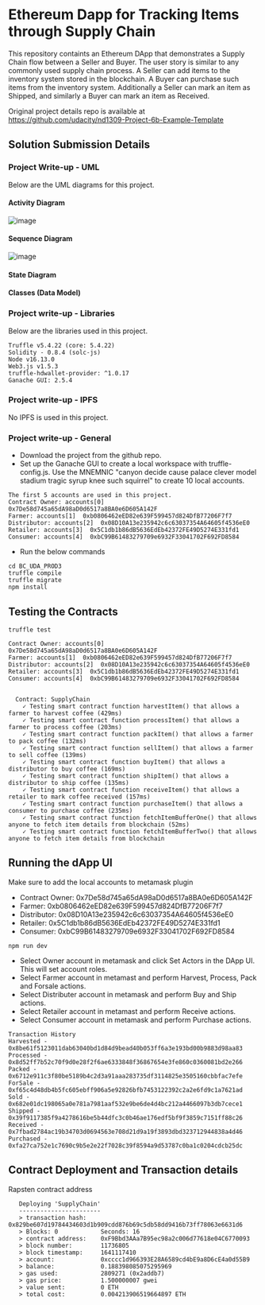 # Ethereum Dapp for Tracking Items through Supply Chain
This repository containts an Ethereum DApp that demonstrates a Supply Chain flow between a Seller and Buyer. The user story is similar to any commonly used supply chain process. A Seller can add items to the inventory system stored in the blockchain. A Buyer can purchase such items from the inventory system. Additionally a Seller can mark an item as Shipped, and similarly a Buyer can mark an item as Received.

Original project details repo is available at https://github.com/udacity/nd1309-Project-6b-Example-Template

## Solution Submission Details

### Project Write-up - UML
Below are the UML diagrams for this project.

#### Activity Diagram
![image](https://user-images.githubusercontent.com/65207094/147897073-a66ff03e-4db2-48a7-afe8-b14aff0ad6ea.png)

#### Sequence Diagram
![image](https://user-images.githubusercontent.com/65207094/147897191-61ab0cbd-6a48-455b-8971-5742eaab9850.png)

#### State Diagram


#### Classes (Data Model)


### Project write-up - Libraries
Below are the libraries used in this project.
```
Truffle v5.4.22 (core: 5.4.22)
Solidity - 0.8.4 (solc-js)
Node v16.13.0
Web3.js v1.5.3
truffle-hdwallet-provider: ^1.0.17
Ganache GUI: 2.5.4 
```

### Project write-up - IPFS
No IPFS is used in this project.

### Project write-up - General
- Download the project from the github repo.
- Set up the Ganache GUI to create a local workspace with truffle-config.js. Use the MNEMNIC "canyon decide cause palace clever model stadium tragic syrup knee such squirrel" to create 10 local accounts.
```
The first 5 accounts are used in this project.
Contract Owner: accounts[0]  0x7De58d745a65dA98aD0d6517a8BA0e6D605A142F
Farmer: accounts[1]  0xb0806462eED82e639F599457d824DfB77206F7f7
Distributor: accounts[2]  0x08D10A13e235942c6c63037354A64605f4536eE0
Retailer: accounts[3]  0x5C1db1b86dB5636EdEb42372FE49D5274E331fd1
Consumer: accounts[4]  0xbC99B61483279709e6932F33041702F692FD8584
```
- Run the below commands
```
cd BC_UDA_PROD3
truffle compile
truffle migrate
npm install
```

## Testing the Contracts

```
truffle test
```

```
Contract Owner: accounts[0]  0x7De58d745a65dA98aD0d6517a8BA0e6D605A142F
Farmer: accounts[1]  0xb0806462eED82e639F599457d824DfB77206F7f7
Distributor: accounts[2]  0x08D10A13e235942c6c63037354A64605f4536eE0
Retailer: accounts[3]  0x5C1db1b86dB5636EdEb42372FE49D5274E331fd1
Consumer: accounts[4]  0xbC99B61483279709e6932F33041702F692FD8584


  Contract: SupplyChain
    ✓ Testing smart contract function harvestItem() that allows a farmer to harvest coffee (429ms)
    ✓ Testing smart contract function processItem() that allows a farmer to process coffee (203ms)
    ✓ Testing smart contract function packItem() that allows a farmer to pack coffee (132ms)
    ✓ Testing smart contract function sellItem() that allows a farmer to sell coffee (139ms)
    ✓ Testing smart contract function buyItem() that allows a distributor to buy coffee (169ms)
    ✓ Testing smart contract function shipItem() that allows a distributor to ship coffee (135ms)
    ✓ Testing smart contract function receiveItem() that allows a retailer to mark coffee received (157ms)
    ✓ Testing smart contract function purchaseItem() that allows a consumer to purchase coffee (235ms)
    ✓ Testing smart contract function fetchItemBufferOne() that allows anyone to fetch item details from blockchain (52ms)
    ✓ Testing smart contract function fetchItemBufferTwo() that allows anyone to fetch item details from blockchain
```

## Running the dApp UI
Make sure to add the local accounts to metamask plugin
- Contract Owner: 0x7De58d745a65dA98aD0d6517a8BA0e6D605A142F
- Farmer: 0xb0806462eED82e639F599457d824DfB77206F7f7
- Distributor: 0x08D10A13e235942c6c63037354A64605f4536eE0
- Retailer: 0x5C1db1b86dB5636EdEb42372FE49D5274E331fd1
- Consumer: 0xbC99B61483279709e6932F33041702F692FD8584

```
npm run dev
```

- Select Owner account in metamask and click Set Actors in the DApp UI. This will set account roles. 
- Select Farmer account in metamast and perform Harvest, Process, Pack and Forsale actions. 
- Select Distributer account in metamask and perform Buy and Ship actions. 
- Select Retailer account in metamast and perform Receive actions. 
- Select Consumer account in metamask and perform Purchase actions. 

```
Transaction History
Harvested - 0x8be61f5123011dab63040bd1d84d9bead40b053ff6a3e193bd00b9883d98aa83
Processed - 0x8d52ff7b52c70f9d0e28f2f6ae6333848f36867654e3fe860c0360081bd2e266
Packed - 0x6712e911c3f80be5189b4c2d3a91aaa283735df3114825e3505160cbbfac7efe
ForSale - 0xf65c4d48db4b5fc605ebff906a5e92826bfb7453122392c2a2e6fd9c1a7621ad
Sold - 0x682e01dc198065a0e781a7981aaf532e9be6de4d4bc212a4466097b3db7cece1
Shipped - 0x39f9117385f9a4278616be5b44dfc3c0b46ae176edf5bf9f3859c7151ff88c26
Received - 0x7fbad2784ac19b34703d0694563e708d21d9a19f3893dbd323712944838a4d46
Purchased - 0xfa27ca752e1c7690c9b5e2e22f7028c39f8594a9d53787c0ba1c0204cdcb25dc
```

## Contract Deployment and Transaction details
Rapsten contract address

```
   Deploying 'SupplyChain'
   -----------------------
   > transaction hash:    0x829be607d19784434603d1b909cdd876b69c5db58dd9416b73ff78063e6631d6
   > Blocks: 0            Seconds: 16
   > contract address:    0xF9Bbd3AAa7B95ec98a2c006d77618e04C6770093
   > block number:        11736805
   > block timestamp:     1641117410
   > account:             0xcccc1d966393E28A6589cd4bE9a8D6cE4a0d55B9
   > balance:             0.188398085075295969
   > gas used:            2809271 (0x2addb7)
   > gas price:           1.500000007 gwei
   > value sent:          0 ETH
   > total cost:          0.004213906519664897 ETH
```
